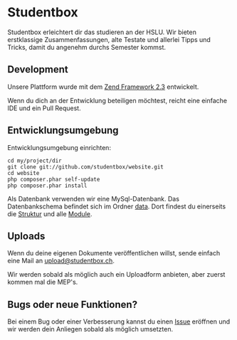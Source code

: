 # Studentbox

Studentbox erleichtert dir das studieren an der HSLU. Wir bieten 
erstklassige Zusammenfassungen, alte Testate und allerlei
Tipps und Tricks, damit du angenehm durchs Semester kommst.

## Development

Unsere Plattform wurde mit dem [Zend Framework 2.3](zendframework/zf2) entwickelt.

Wenn du dich an der Entwicklung beteiligen möchtest, reicht eine einfache IDE und ein Pull Request.

## Entwicklungsumgebung

Entwicklungsumgebung einrichten:

    cd my/project/dir
    git clone git://github.com/studentbox/website.git
    cd website
    php composer.phar self-update
    php composer.phar install

Als Datenbank verwenden wir eine MySql-Datenbank. Das Datenbankschema befindet sich im Ordner [data](data/). Dort findest du einerseits die [Struktur](data/schema.mysql.sql) und alle [Module](data/subjects.mysql.sql).

## Uploads

Wenn du deine eigenen Dokumente veröffentlichen willst, sende einfach eine Mail an upload@studentbox.ch.

Wir werden sobald als möglich auch ein Uploadform anbieten, aber zuerst kommen mal die MEP's.

## Bugs oder neue Funktionen?

Bei einem Bug oder einer Verbesserung kannst du einen [Issue](https://github.com/studentbox/website/issues) eröffnen und wir werden dein Anliegen sobald als möglich umsetzten.

